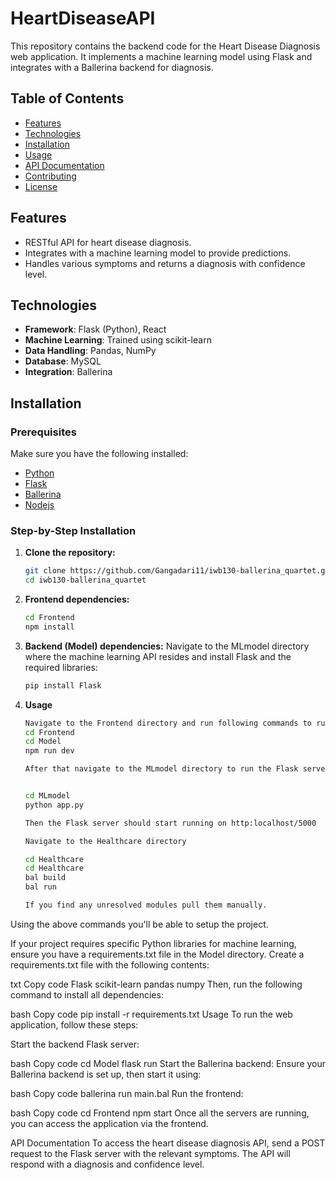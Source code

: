 # HeartDiseaseAPI


This repository contains the backend code for the Heart Disease Diagnosis web application. It implements a machine learning model using Flask and integrates with a Ballerina backend for diagnosis.

## Table of Contents

- [Features](#features)
- [Technologies](#technologies)
- [Installation](#installation)
- [Usage](#usage)
- [API Documentation](#api-documentation)
- [Contributing](#contributing)
- [License](#license)

## Features

- RESTful API for heart disease diagnosis.
- Integrates with a machine learning model to provide predictions.
- Handles various symptoms and returns a diagnosis with confidence level.

## Technologies

- **Framework**: Flask (Python), React
- **Machine Learning**: Trained using scikit-learn
- **Data Handling**: Pandas, NumPy
- **Database**: MySQL
- **Integration**: Ballerina

## Installation

### Prerequisites

Make sure you have the following installed:

- [Python](https://www.python.org/)
- [Flask](https://flask.palletsprojects.com/en/2.0.x/)
- [Ballerina](https://ballerina.io/)
- [Nodejs](https://nodejs.org/en/download/prebuilt-installer/current)

### Step-by-Step Installation

1. **Clone the repository:**
   ```bash
   git clone https://github.com/Gangadari11/iwb130-ballerina_quartet.git
   cd iwb130-ballerina_quartet

2. **Frontend dependencies:**
    
    ```bash
    cd Frontend
    npm install
3. **Backend (Model) dependencies:**
   Navigate to the MLmodel directory where the machine learning API resides and install Flask and the required libraries:
   ```bash
   pip install Flask

4. **Usage**
   ```bash
   Navigate to the Frontend directory and run following commands to run the React app
   cd Frontend
   cd Model
   npm run dev

   After that navigate to the MLmodel directory to run the Flask server

   
   cd MLmodel
   python app.py

   Then the Flask server should start running on http:localhost/5000

   Navigate to the Healthcare directory

   cd Healthcare
   cd Healthcare
   bal build
   bal run

   If you find any unresolved modules pull them manually.

Using the above commands you'll be able to setup the project.

   

   


   

If your project requires specific Python libraries for machine learning, ensure you have a requirements.txt file in the Model directory. Create a requirements.txt file with the following contents:

txt
Copy code
Flask
scikit-learn
pandas
numpy
Then, run the following command to install all dependencies:

bash
Copy code
pip install -r requirements.txt
Usage
To run the web application, follow these steps:

Start the backend Flask server:

bash
Copy code
cd Model
flask run
Start the Ballerina backend: Ensure your Ballerina backend is set up, then start it using:

bash
Copy code
ballerina run main.bal
Run the frontend:

bash
Copy code
cd Frontend
npm start
Once all the servers are running, you can access the application via the frontend.

API Documentation
To access the heart disease diagnosis API, send a POST request to the Flask server with the relevant symptoms. The API will respond with a diagnosis and confidence level.
